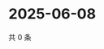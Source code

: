 # 2025-06-08

共 0 条

<!-- BEGIN ZHIHUQUESTIONS -->
<!-- 最后更新时间 Sun Jun 08 2025 00:12:22 GMT+0800 (China Standard Time) -->

<!-- END ZHIHUQUESTIONS -->
